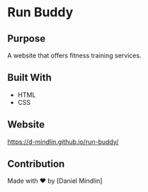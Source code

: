 # Run Buddy

## Purpose
A website that offers fitness training services.

## Built With
* HTML
* CSS

## Website
https://d-mindlin.github.io/run-buddy/

## Contribution
Made with ❤️ by [Daniel Mindlin]